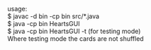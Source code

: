 usage: 
<br />
$ javac -d bin -cp bin src/*.java 
<br />
$ java -cp bin HeartsGUI <player name>
<br />
$ java -cp bin HeartsGUI <player name> -t (for testing mode)
<br />
Where testing mode the cards are not shuffled
